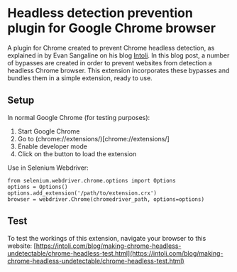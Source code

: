 # Headless detection prevention plugin for Google Chrome browser
A plugin for Chrome created to prevent Chrome headless detection, as explained in by Evan Sangaline on his blog [Intoli](https://intoli.com/blog/making-chrome-headless-undetectable/). In this blog post, a number of bypasses are created in order to prevent websites from detection a headless Chrome browser. This extension incorporates these bypasses and bundles them in a simple extension, ready to use. 

## Setup
In normal Google Chrome (for testing purposes):

1. Start Google Chrome
2. Go to (chrome://extensions/)[chrome://extensions/]
3. Enable developer mode
4. Click on the button to load the extension

Use in Selenium Webdriver:

```
from selenium.webdriver.chrome.options import Options
options = Options()
options.add_extension('/path/to/extension.crx')
browser = webdriver.Chrome(chromedriver_path, options=options)
```

## Test
To test the workings of this extension, navigate your browser to this website: [https://intoli.com/blog/making-chrome-headless-undetectable/chrome-headless-test.html](https://intoli.com/blog/making-chrome-headless-undetectable/chrome-headless-test.html)
